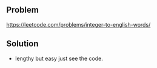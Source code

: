 ## Problem

https://leetcode.com/problems/integer-to-english-words/

## Solution

- lengthy but easy just see the code.
